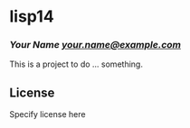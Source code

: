 # lisp14
### _Your Name <your.name@example.com>_

This is a project to do ... something.

## License

Specify license here

